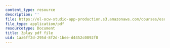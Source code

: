 ```yaml
---
content_type: resource
description: ''
file: https://ol-ocw-studio-app-production.s3.amazonaws.com/courses/esd-051j-engineering-innovation-and-design-fall-2012/1aa6ff2d295d8f2d1beed4452c0892f8_prmIRgNoexo.pdf
file_type: application/pdf
resourcetype: Document
title: 3play pdf file
uid: 1aa6ff2d-295d-8f2d-1bee-d4452c0892f8
---
```

